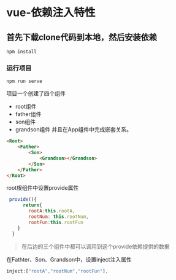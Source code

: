 # vue-依赖注入特性

## 首先下载clone代码到本地，然后安装依赖
```
npm install
```

### 运行项目
```
npm run serve
```

项目一个创建了四个组件
* root组件
* father组件
* son组件
* grandson组件
并且在App组件中完成嵌套关系。
``` html
<Root>
    <Father>
        <Son>
        	<Grandson></Grandson>
        </Son>
    </Father>
</Root>
```
root根组件中设置provide属性
``` js
 provide(){
      return{
        rootA:this.rootA,
        rootNum: this.rootNum,
        rootFun:this.rootFun
    }
  }
```

> 在后边的三个组件中都可以调用到这个provide依赖提供的数据

在Fathter、Son、Grandson中，设置inject注入属性
``` js
inject:["rootA","rootNum","rootFun"],
```




